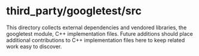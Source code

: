 # third_party/googletest/src

This directory collects external dependencies and vendored libraries, the googletest module, C++ implementation files.
Future additions should place additional contributions to C++ implementation files here to keep related work easy to discover.
